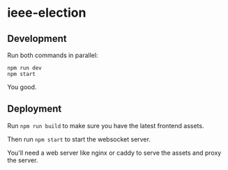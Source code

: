 # ieee-election

## Development

Run both commands in parallel:
```
npm run dev
npm start
```

You good.

## Deployment

Run `npm run build` to make sure you have the latest frontend assets.

Then run `npm start` to start the websocket server.

You'll need a web server like nginx or caddy to serve the assets and proxy the server.

